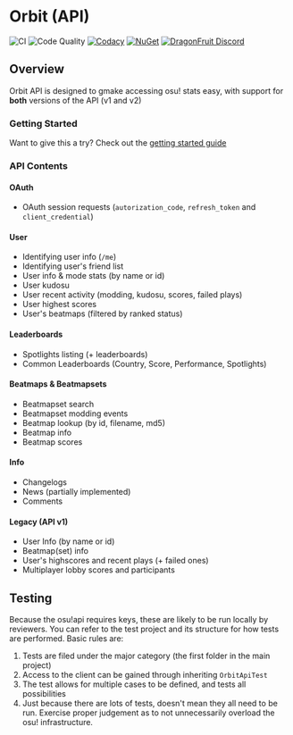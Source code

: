 # Orbit (API)
![CI](https://github.com/dragonfruitnetwork/Orbit-API/workflows/Publish/badge.svg)
![Code Quality](https://github.com/dragonfruitnetwork/Orbit-API/workflows/Code%20Quality/badge.svg)
[![Codacy](https://api.codacy.com/project/badge/Grade/d4cc27241ce741a482169f3efaa018af)](https://www.codacy.com/gh/dragonfruitnetwork/orbit-api)
[![NuGet](https://img.shields.io/nuget/v/DragonFruit.Orbit.API.svg?style=popout)](https://www.nuget.org/packages/DragonFruit.Orbit.API/)
[![DragonFruit Discord](https://img.shields.io/discord/482528405292843018?label=Discord&style=popout)](https://discord.gg/VA26u5Z)

## Overview
Orbit API is designed to gmake accessing osu! stats easy, with support for **both** versions of the API (v1 and v2)

### Getting Started
Want to give this a try? Check out the [getting started guide](https://github.com/dragonfruitnetwork/Orbit-API/blob/master/getting-started.md)

### API Contents

#### OAuth
- OAuth session requests (`autorization_code`, `refresh_token` and `client_credential`)

#### User
- Identifying user info (`/me`)
- Identifying user's friend list
- User info & mode stats (by name or id)
- User kudosu
- User recent activity (modding, kudosu, scores, failed plays)
- User highest scores
- User's beatmaps (filtered by ranked status)

#### Leaderboards
- Spotlights listing (+ leaderboards)
- Common Leaderboards (Country, Score, Performance, Spotlights)

#### Beatmaps & Beatmapsets
- Beatmapset search
- Beatmapset modding events
- Beatmap lookup (by id, filename, md5)
- Beatmap info
- Beatmap scores

#### Info
- Changelogs
- News (partially implemented)
- Comments

#### Legacy (API v1)
- User Info (by name or id)
- Beatmap(set) info
- User's highscores and recent plays (+ failed ones)
- Multiplayer lobby scores and participants

## Testing

Because the osu!api requires keys, these are likely to be run locally by reviewers. You can refer to the test project and its structure for how tests are performed.
Basic rules are:
1. Tests are filed under the major category (the first folder in the main project)
2. Access to the client can be gained through inheriting `OrbitApiTest`
3. The test allows for multiple cases to be defined, and tests all possibilities
4. Just because there are lots of tests, doesn't mean they all need to be run. Exercise proper judgement as to not unnecessarily overload the osu! infrastructure.
